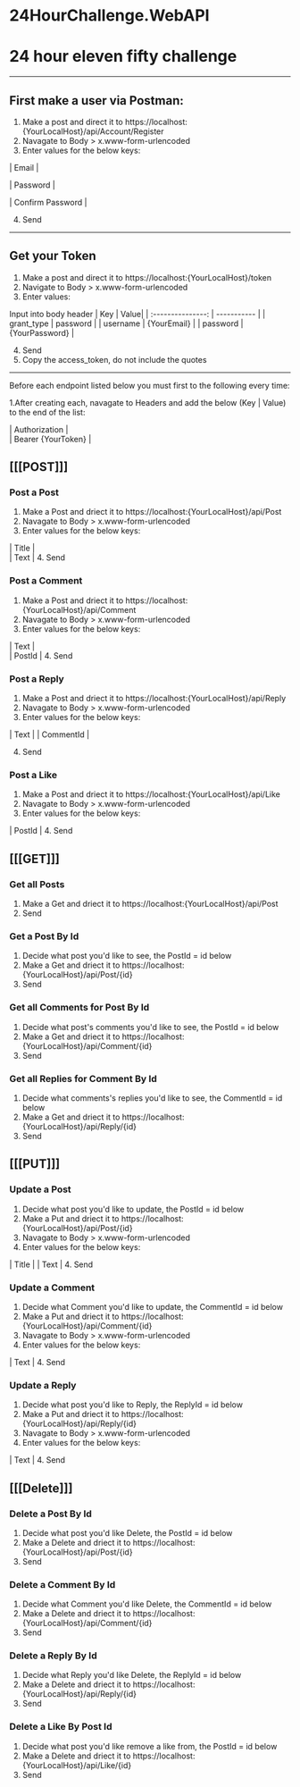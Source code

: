 # 24HourChallenge.WebAPI
# 24 hour eleven fifty challenge

----------------

## First make a user via Postman:
1. Make a post and direct it to https://localhost:{YourLocalHost}/api/Account/Register
2. Navagate to Body > x.www-form-urlencoded
3. Enter values for the below keys:

| Email |

| Password |

| Confirm Password |

4. Send

---------------------

## Get your Token
1. Make a post and direct it to https://localhost:{YourLocalHost}/token
2. Navigate to Body > x.www-form-urlencoded
3. Enter values:

Input into body header
| Key | Value|
| :---------------: | ----------- |
| grant_type | password |
| username | {YourEmail} |
| password | {YourPassword} |


4. Send
5. Copy the access_token, do not include the quotes


-----------------

Before each endpoint listed below you must first to the following every time:

1.After creating each, navagate to Headers and add the below (Key | Value) to the end of the list:

| Authorization |  
| Bearer {YourToken} |

## [[[POST]]]
### Post a Post
1. Make a Post and driect it to https://localhost:{YourLocalHost}/api/Post
2. Navagate to Body > x.www-form-urlencoded
3. Enter values for the below keys:

| Title |            
| Text |
4. Send

### Post a Comment
1. Make a Post and driect it to https://localhost:{YourLocalHost}/api/Comment
2. Navagate to Body > x.www-form-urlencoded
3. Enter values for the below keys:

| Text |           
| PostId |
4. Send

### Post a Reply
1. Make a Post and driect it to https://localhost:{YourLocalHost}/api/Reply
2. Navagate to Body > x.www-form-urlencoded
3. Enter values for the below keys:

 | Text |
 | CommentId |
 
4. Send

### Post a Like
1. Make a Post and driect it to https://localhost:{YourLocalHost}/api/Like
2. Navagate to Body > x.www-form-urlencoded
3. Enter values for the below keys:

 | PostId |
4. Send

## [[[GET]]]

### Get all Posts
1. Make a Get and driect it to https://localhost:{YourLocalHost}/api/Post
2. Send

### Get a Post By Id
1. Decide what post you'd like to see, the PostId = id below
2. Make a Get and driect it to https://localhost:{YourLocalHost}/api/Post/{id}
3. Send

### Get all Comments for Post By Id
1. Decide what post's comments you'd like to see, the PostId = id below
2. Make a Get and driect it to https://localhost:{YourLocalHost}/api/Comment/{id}
3. Send

### Get all Replies for Comment By Id
1. Decide what comments's replies you'd like to see, the CommentId = id below
2. Make a Get and driect it to https://localhost:{YourLocalHost}/api/Reply/{id}
3. Send

## [[[PUT]]]

### Update a Post
1. Decide what post you'd like to update, the PostId = id below
2. Make a Put and driect it to https://localhost:{YourLocalHost}/api/Post/{id}
2. Navagate to Body > x.www-form-urlencoded
3. Enter values for the below keys:

 | Title |
 | Text |
4. Send

### Update a Comment
1. Decide what Comment you'd like to update, the CommentId = id below
2. Make a Put and driect it to https://localhost:{YourLocalHost}/api/Comment/{id}
2. Navagate to Body > x.www-form-urlencoded
3. Enter values for the below keys: 

 | Text |
4. Send

### Update a Reply
1. Decide what post you'd like to Reply, the ReplyId = id below
2. Make a Put and driect it to https://localhost:{YourLocalHost}/api/Reply/{id}
2. Navagate to Body > x.www-form-urlencoded
3. Enter values for the below keys: 

 | Text |
4. Send

## [[[Delete]]]

### Delete a Post By Id
1. Decide what post you'd like Delete, the PostId = id below
2. Make a Delete and driect it to https://localhost:{YourLocalHost}/api/Post/{id}
3. Send

### Delete a Comment By Id
1. Decide what Comment you'd like Delete, the CommentId = id below
2. Make a Delete and driect it to https://localhost:{YourLocalHost}/api/Comment/{id}
3. Send

### Delete a Reply By Id
1. Decide what Reply you'd like Delete, the ReplyId = id below
2. Make a Delete and driect it to https://localhost:{YourLocalHost}/api/Reply/{id}
3. Send

### Delete a Like By Post Id
1. Decide what post you'd like remove a like from, the PostId = id below
2. Make a Delete and driect it to https://localhost:{YourLocalHost}/api/Like/{id}
3. Send

